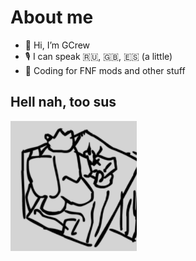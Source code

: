 # About me
- 👋 Hi, I’m GCrew
- 🎙 I can speak :ru:, :gb:, :es: (a little)
- 🔎 Coding for FNF mods and other stuff

## Hell nah, too sus
![GCrew Fornite fr](ninety.png)
